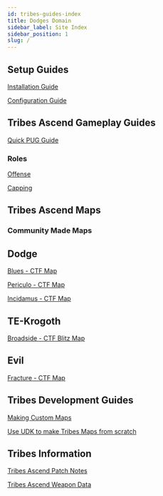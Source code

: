 ```yaml
---
id: tribes-guides-index
title: Dodges Domain
sidebar_label: Site Index
sidebar_position: 1
slug: /
---
```


## Setup Guides

[Installation Guide](./guide-install-setup.md)

[Configuration Guide](./guide-config.md)

## Tribes Ascend Gameplay Guides

[Quick PUG Guide](./gameplay/guide-quick.md)

### Roles
[Offense](./gameplay/guide-offense.md)

[Capping](./gameplay/guide-cap.md)
<!--
[Heavy on Flag](gameplay/guide-hof.md)
[Defense](gameplay/guide-defense.md)
[Sniping](gameplay/guide-snipe.md)
-->

## Tribes Ascend Maps
### Community Made Maps

## Dodge
[Blues - CTF Map](./custommaps/trctf-blues.md)

[Periculo - CTF Map](./custommaps/trctf-periculo.md)

[Incidamus - CTF Map](./custommaps/trctf-incidamus.md)

## TE-Krogoth
[Broadside - CTF Blitz Map](./custommaps/trctfblitz-broadside.md)

## Evil
[Fracture - CTF Map](./custommaps/trctf-fracture.md)

## Tribes Development Guides

[Making Custom Maps](./development/guide-map-dev.md)

[Use UDK to make Tribes Maps from scratch](./development/guide-udk-basics.md)

## Tribes Information
[Tribes Ascend Patch Notes](./information/patches.md)

[Tribes Ascend Weapon Data](./information/weapon-data.md)
